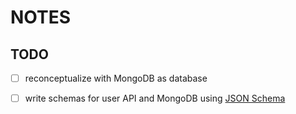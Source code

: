 # NOTES

## TODO

- [ ] reconceptualize with MongoDB as database
- [ ] write schemas for user API and MongoDB using [JSON Schema](http://json-schema.org)


